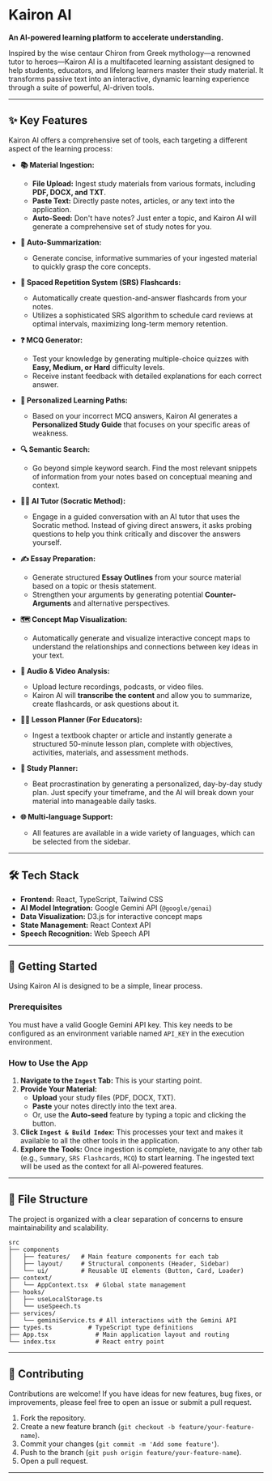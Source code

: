 
# Kairon AI

**An AI-powered learning platform to accelerate understanding.**

Inspired by the wise centaur Chiron from Greek mythology—a renowned tutor to heroes—Kairon AI is a multifaceted learning assistant designed to help students, educators, and lifelong learners master their study material. It transforms passive text into an interactive, dynamic learning experience through a suite of powerful, AI-driven tools.

---

## ✨ Key Features

Kairon AI offers a comprehensive set of tools, each targeting a different aspect of the learning process:

*   **📚 Material Ingestion:**
    *   **File Upload:** Ingest study materials from various formats, including **PDF, DOCX, and TXT**.
    *   **Paste Text:** Directly paste notes, articles, or any text into the application.
    *   **Auto-Seed:** Don't have notes? Just enter a topic, and Kairon AI will generate a comprehensive set of study notes for you.

*   **📝 Auto-Summarization:**
    *   Generate concise, informative summaries of your ingested material to quickly grasp the core concepts.

*   **🧠 Spaced Repetition System (SRS) Flashcards:**
    *   Automatically create question-and-answer flashcards from your notes.
    *   Utilizes a sophisticated SRS algorithm to schedule card reviews at optimal intervals, maximizing long-term memory retention.

*   **❓ MCQ Generator:**
    *   Test your knowledge by generating multiple-choice quizzes with **Easy, Medium, or Hard** difficulty levels.
    *   Receive instant feedback with detailed explanations for each correct answer.

*   **🎯 Personalized Learning Paths:**
    *   Based on your incorrect MCQ answers, Kairon AI generates a **Personalized Study Guide** that focuses on your specific areas of weakness.

*   **🔍 Semantic Search:**
    *   Go beyond simple keyword search. Find the most relevant snippets of information from your notes based on conceptual meaning and context.

*   **🧑‍🏫 AI Tutor (Socratic Method):**
    *   Engage in a guided conversation with an AI tutor that uses the Socratic method. Instead of giving direct answers, it asks probing questions to help you think critically and discover the answers yourself.

*   **✍️ Essay Preparation:**
    *   Generate structured **Essay Outlines** from your source material based on a topic or thesis statement.
    *   Strengthen your arguments by generating potential **Counter-Arguments** and alternative perspectives.

*   **🗺️ Concept Map Visualization:**
    *   Automatically generate and visualize interactive concept maps to understand the relationships and connections between key ideas in your text.

*   **🎤 Audio & Video Analysis:**
    *   Upload lecture recordings, podcasts, or video files.
    *   Kairon AI will **transcribe the content** and allow you to summarize, create flashcards, or ask questions about it.

*   **👨‍🏫 Lesson Planner (For Educators):**
    *   Ingest a textbook chapter or article and instantly generate a structured 50-minute lesson plan, complete with objectives, activities, materials, and assessment methods.

*   **📅 Study Planner:**
    *   Beat procrastination by generating a personalized, day-by-day study plan. Just specify your timeframe, and the AI will break down your material into manageable daily tasks.

*   **🌐 Multi-language Support:**
    *   All features are available in a wide variety of languages, which can be selected from the sidebar.

---

## 🛠️ Tech Stack

*   **Frontend:** React, TypeScript, Tailwind CSS
*   **AI Model Integration:** Google Gemini API (`@google/genai`)
*   **Data Visualization:** D3.js for interactive concept maps
*   **State Management:** React Context API
*   **Speech Recognition:** Web Speech API

---

## 🚀 Getting Started

Using Kairon AI is designed to be a simple, linear process.

### Prerequisites

You must have a valid Google Gemini API key. This key needs to be configured as an environment variable named `API_KEY` in the execution environment.

### How to Use the App

1.  **Navigate to the `Ingest` Tab:** This is your starting point.
2.  **Provide Your Material:**
    *   **Upload** your study files (PDF, DOCX, TXT).
    *   **Paste** your notes directly into the text area.
    *   Or, use the **Auto-seed** feature by typing a topic and clicking the button.
3.  **Click `Ingest & Build Index`:** This processes your text and makes it available to all the other tools in the application.
4.  **Explore the Tools:** Once ingestion is complete, navigate to any other tab (e.g., `Summary`, `SRS Flashcards`, `MCQ`) to start learning. The ingested text will be used as the context for all AI-powered features.

---

## 📁 File Structure

The project is organized with a clear separation of concerns to ensure maintainability and scalability.

```
src
├── components
│   ├── features/   # Main feature components for each tab
│   ├── layout/     # Structural components (Header, Sidebar)
│   └── ui/         # Reusable UI elements (Button, Card, Loader)
├── context/
│   └── AppContext.tsx  # Global state management
├── hooks/
│   ├── useLocalStorage.ts
│   └── useSpeech.ts
├── services/
│   └── geminiService.ts # All interactions with the Gemini API
├── types.ts          # TypeScript type definitions
├── App.tsx             # Main application layout and routing
└── index.tsx           # React entry point
```

---

## 🤝 Contributing

Contributions are welcome! If you have ideas for new features, bug fixes, or improvements, please feel free to open an issue or submit a pull request.

1.  Fork the repository.
2.  Create a new feature branch (`git checkout -b feature/your-feature-name`).
3.  Commit your changes (`git commit -m 'Add some feature'`).
4.  Push to the branch (`git push origin feature/your-feature-name`).
5.  Open a pull request.

---